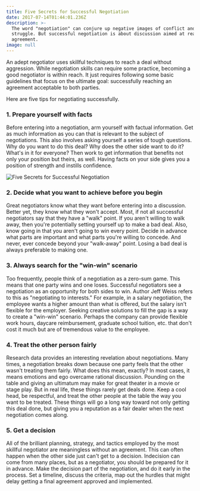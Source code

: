 ```yaml
---
title: Five Secrets for Successful Negotiation
date: 2017-07-14T01:44:01.236Z
description: >-
  The word "negotiation" can conjure up negative images of conflict and
  struggle. But successful negotiation is about discussion aimed at reaching an
  agreement.
image: null
---
```

An adept negotiator uses skillful techniques to reach a deal without aggression. While negotiation skills can require some practice, becoming a good negotiator is within reach. It just requires following some basic guidelines that focus on the ultimate goal: successfully reaching an agreement acceptable to both parties.

Here are five tips for negotiating successfully.

### 1. Prepare yourself with facts

Before entering into a negotiation, arm yourself with factual information. Get as much information as you can that is relevant to the subject of negotiations. This also involves asking yourself a series of tough questions. Why do you want to do this deal? Why does the other side want to do it? What's in it for everyone? Then work to get information that benefits not only your position but theirs, as well. Having facts on your side gives you a position of strength and instills confidence.

![Five Secrets for Successful Negotiation](/img/5%20secrets%20for%20successful%20negotiation.png)

### 2. Decide what you want to achieve before you begin

Great negotiators know what they want before entering into a discussion. Better yet, they know what they won't accept. Most, if not all successful negotiators say that they have a "walk" point. If you aren't willing to walk away, then you're potentially setting yourself up to make a bad deal. Also, know going in that you aren't going to win every point. Decide in advance what parts are important and what parts you're willing to concede. And never, ever concede beyond your "walk-away" point. Losing a bad deal is always preferable to making one.

### 3. Always search for the "win-win" scenario

Too frequently, people think of a negotiation as a zero-sum game. This means that one party wins and one loses. Successful negotiators see a negotiation as an opportunity for both sides to win. Author Jeff Weiss refers to this as "negotiating to interests." For example, in a salary negotiation, the employee wants a higher amount than what is offered, but the salary isn't flexible for the employer. Seeking creative solutions to fill the gap is a way to create a "win-win" scenario. Perhaps the company can provide flexible work hours, daycare reimbursement, graduate school tuition, etc. that don't cost it much but are of tremendous value to the employee.

### 4. Treat the other person fairly

Research data provides an interesting revelation about negotiations. Many times, a negotiation breaks down because one party feels that the other wasn't treating them fairly. What does this mean, exactly? In most cases, it means emotions and ego overcame rational discussion. Pounding on the table and giving an ultimatum may make for great theater in a movie or stage play. But in real life, these things rarely get deals done. Keep a cool head, be respectful, and treat the other people at the table the way you want to be treated. These things will go a long way toward not only getting this deal done, but giving you a reputation as a fair dealer when the next negotiation comes along.

### 5. Get a decision

All of the brilliant planning, strategy, and tactics employed by the most skillful negotiator are meaningless without an agreement. This can often happen when the other side just can't get to a decision. Indecision can come from many places, but as a negotiator, you should be prepared for it in advance. Make the decision part of the negotiation, and do it early in the process. Set a timeline, discuss the criteria, map out the hurdles that might delay getting a final agreement approved and implemented.

